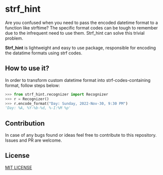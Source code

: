 # strf_hint

Are you confused when you need to pass the encoded datetime format to a function like strftime? 
The specific format codes can be tough to remember due to the infrequent need to use them. Strf_hint can solve this trivial problem.

**Strf_hint** is lightweight and easy to use package, responsible for encoding the datatime formats using strf codes.

## How to use it?
In order to transform custom datetime format into strf-codes-containing format, follow steps below:

```python
>>> from strf_hint.recognizer import Recognizer
>>> r = Recognizer()
>>> r.encode_format("Day: Sunday, 2022-Nov-30, 9:30 PM")
'Day: %A, %Y-%b-%d, %-I:%M %p'
```


## Contribution
In case of any bugs found or ideas feel free to contribute to this repository. Issues and PR are welcome.

## License
[MIT LICENSE](https://opensource.org/license/mit/)
